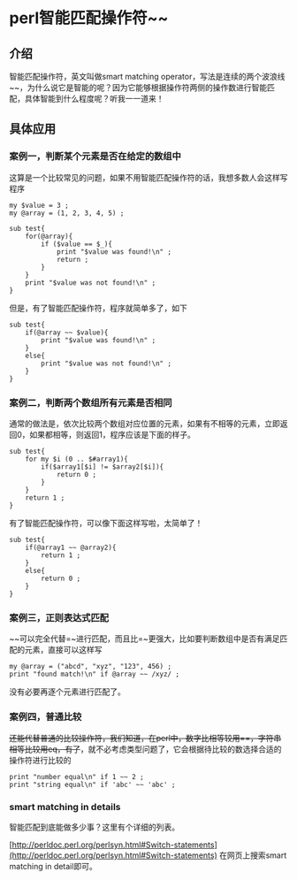 perl智能匹配操作符~~
====================

## 介绍

智能匹配操作符，英文叫做smart matching operator，写法是连续的两个波浪线~~，为什么说它是智能的呢？因为它能够根据操作符两侧的操作数进行智能匹配，具体智能到什么程度呢？听我一一道来！

## 具体应用

### 案例一，判断某个元素是否在给定的数组中

这算是一个比较常见的问题，如果不用智能匹配操作符的话，我想多数人会这样写程序

    my $value = 3 ;
    my @array = (1, 2, 3, 4, 5) ;

    sub test{
        for(@array){
            if ($value == $_){
                print "$value was found!\n" ;
                return ;
            }
        }
        print "$value was not found!\n" ;
    }

但是，有了智能匹配操作符，程序就简单多了，如下

    sub test{
        if(@array ~~ $value){
            print "$value was found!\n" ;
        }
        else{
            print "$value was not found!\n" ;
        }
    }

### 案例二，判断两个数组所有元素是否相同

通常的做法是，依次比较两个数组对应位置的元素，如果有不相等的元素，立即返回0，如果都相等，则返回1，程序应该是下面的样子。

    sub test{
        for my $i (0 .. $#array1){
            if($array1[$i] != $array2[$i]){
                return 0 ;
            }
        }
        return 1 ;
    }

有了智能匹配操作符，可以像下面这样写啦，太简单了！

    sub test{
        if(@array1 ~~ @array2){
            return 1 ;
        }
        else{
            return 0 ;
        }
    }
    
### 案例三，正则表达式匹配

~~可以完全代替=~进行匹配，而且比=~更强大，比如要判断数组中是否有满足匹配的元素，直接可以这样写

    my @array = ("abcd", "xyz", "123", 456) ;
    print "found match!\n" if @array ~~ /xyz/ ;

没有必要再逐个元素进行匹配了。

### 案例四，普通比较

~~还能代替普通的比较操作符，我们知道，在perl中，数字比相等较用==，字符串相等比较用eq，有了~~，就不必考虑类型问题了，它会根据待比较的数选择合适的操作符进行比较的

    print "number equal\n" if 1 ~~ 2 ;
    print "string equal\n" if 'abc' ~~ 'abc' ;

### smart matching in details

智能匹配到底能做多少事？这里有个详细的列表。

[http://perldoc.perl.org/perlsyn.html#Switch-statements](http://perldoc.perl.org/perlsyn.html#Switch-statements) 在网页上搜索smart matching in detail即可。


